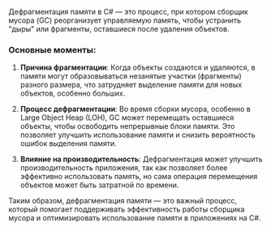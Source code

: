 
Дефрагментация памяти в C# — это процесс, при котором сборщик мусора (GC) реорганизует управляемую память, чтобы устранить "дыры" или фрагменты, оставшиеся после удаления объектов. 

### Основные моменты:

1. **Причина фрагментации**: Когда объекты создаются и удаляются, в памяти могут образовываться незанятые участки (фрагменты) разного размера, что затрудняет выделение памяти для новых объектов, особенно больших.

2. **Процесс дефрагментации**: Во время сборки мусора, особенно в Large Object Heap (LOH), GC может перемещать оставшиеся объекты, чтобы освободить непрерывные блоки памяти. Это позволяет улучшить использование памяти и снизить вероятность ошибок выделения памяти.

3. **Влияние на производительность**: Дефрагментация может улучшить производительность приложения, так как позволяет более эффективно использовать память, но сама операция перемещения объектов может быть затратной по времени.

Таким образом, дефрагментация памяти — это важный процесс, который помогает поддерживать эффективность работы сборщика мусора и оптимизировать использование памяти в приложениях на C#.